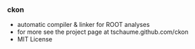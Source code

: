 ### ckon

- automatic compiler &amp; linker for ROOT analyses
- for more see the project page at tschaume.github.com/ckon
- MIT License
